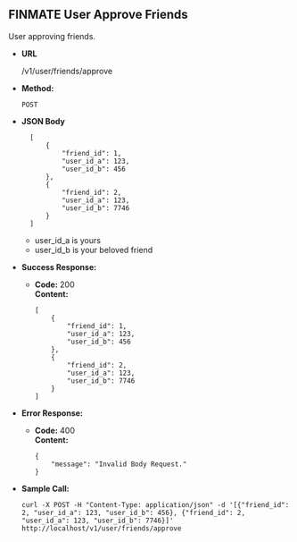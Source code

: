**FINMATE User Approve Friends**
----
  User approving friends.

* **URL**

  /v1/user/friends/approve

* **Method:**

  `POST`

* **JSON Body**

        [
            {
                "friend_id": 1,
                "user_id_a": 123,
                "user_id_b": 456
            },
            {
                "friend_id": 2,
                "user_id_a": 123,
                "user_id_b": 7746
            }
        ]


    * user_id_a is yours
    * user_id_b is your beloved friend

* **Success Response:**

  * **Code:** 200 <br />
    **Content:**

        [
            {
                "friend_id": 1,
                "user_id_a": 123,
                "user_id_b": 456
            },
            {
                "friend_id": 2,
                "user_id_a": 123,
                "user_id_b": 7746
            }
        ]

* **Error Response:**

  * **Code:** 400 <br />
    **Content:**

        {
            "message": "Invalid Body Request."
        }


* **Sample Call:**

  `curl -X POST -H "Content-Type: application/json" -d '[{"friend_id": 2, "user_id_a": 123, "user_id_b": 456}, {"friend_id": 2, "user_id_a": 123, "user_id_b": 7746}]' http://localhost/v1/user/friends/approve`
